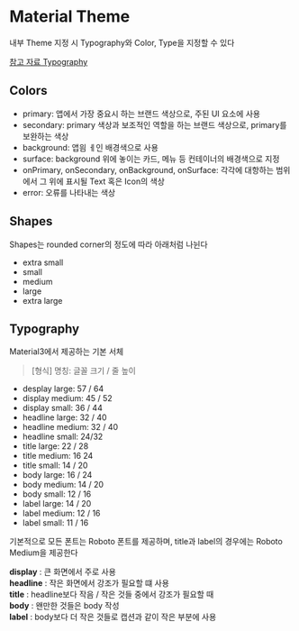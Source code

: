 # Material Theme

내부 Theme 지정 시 Typography와 Color, Type을 지정할 수 있다

[참고 자료 Typography](https://m3.material.io/styles/typography/applying-type)

## Colors
+ primary: 앱에서 가장 중요시 하는 브랜드 색상으로, 주된 UI 요소에 사용
+ secondary: primary 색상과 보조적인 역할을 하는 브랜드 색상으로, primary를 보완하는 색상
+ background: 앱읨 ㅔ인 배경색으로 사용
+ surface: background 위에 놓이는 카드, 메뉴 등 컨테이너의 배경색으로 지정
+ onPrimary, onSecondary, onBackground, onSurface: 각각에 대항하는 범위에서 그 위에 표시될 Text 혹은 Icon의 색상
+ error: 오류를 나타내는 색상

## Shapes
Shapes는 rounded corner의 정도에 따라 아래처럼 나뉜다

+ extra small
+ small
+ medium
+ large
+ extra large

## Typography
Material3에서 제공하는 기본 서체

> [형식] 명칭: 글꼴 크기 / 줄 높이
+ desplay large: 57 / 64
+ display medium: 45 / 52
+ display small: 36 / 44
+ headline large: 32 / 40
+ headline medium: 32 / 40
+ headline small: 24/32
+ title large: 22 / 28
+ title medium: 16 24
+ title small: 14 / 20
+ body large: 16 / 24
+ body medium: 14 / 20
+ body small: 12 / 16
+ label large: 14 / 20
+ label medium: 12 / 16
+ label small: 11 / 16

기본적으로 모든 폰트는 Roboto 폰트를 제공하며, title과 label의 경우에는 Roboto Medium을 제공한다

**display** : 큰 화면에서 주로 사용     
**headline** : 작은 화면에서 강조가 필요할 떄 사용      
**title** : headline보다 작음 / 작은 것들 중에서 강조가 필요할 때       
**body** : 왠만한 것들은 body 작성      
**label** : body보다 더 작은 것들로 캡션과 같이 작은 부분에 사용